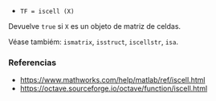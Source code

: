 * `TF = iscell (X)`

Devuelve `true` si `X` es un objeto de matriz de celdas.

Véase tambiém: `ismatrix`, `isstruct`, `iscellstr`, `isa`.

### Referencias

* https://www.mathworks.com/help/matlab/ref/iscell.html
* https://octave.sourceforge.io/octave/function/iscell.html

